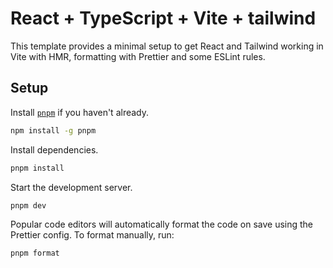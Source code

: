 # React + TypeScript + Vite + tailwind

This template provides a minimal setup to get React and Tailwind working in Vite with HMR, formatting with Prettier and some ESLint rules.

## Setup

Install [`pnpm`](https://pnpm.io/) if you haven't already.

```sh
npm install -g pnpm
```

Install dependencies.

```sh
pnpm install
```

Start the development server.

```sh
pnpm dev
```

Popular code editors will automatically format the code on save using the Prettier config. To format manually, run:

```sh
pnpm format
```
